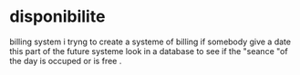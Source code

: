 # disponibilite
billing system
i tryng to create a systeme of billing 
if somebody give a date this part of the future systeme look in a database to see if the "seance "of the day is occuped or is free .
